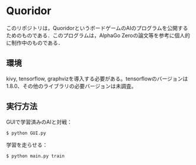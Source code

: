 # Quoridor

このリポジトリは，QuoridorというボードゲームのAIのプログラムを公開するためのものである．このプログラムは，AlphaGo Zeroの論文等を参考に個人的に制作中のものである．

## 環境

kivy, tensorflow, graphvizを導入する必要がある。tensorflowのバージョンは1.8.0、その他のライブラリの必要バージョンは未調査。

## 実行方法

GUIで学習済みのAIと対戦：

```sh
$ python GUI.py
```

学習を走らせる：

```sh
$ python main.py train
```
